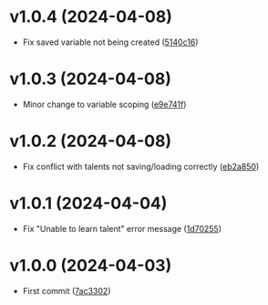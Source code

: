 # v1.0.4 (2024-04-08)

- Fix saved variable not being created ([5140c16](https://github.com/guicaulada/PvPTalentsSaver/commit/5140c167246fc6fd478754e54cdcd3d6c1ca4bc0))

# v1.0.3 (2024-04-08)

- Minor change to variable scoping ([e9e741f](https://github.com/guicaulada/PvPTalentsSaver/commit/e9e741f230bb170312e6f154c32d84291da988ed))

# v1.0.2 (2024-04-08)

- Fix conflict with talents not saving/loading correctly ([eb2a850](https://github.com/guicaulada/PvPTalentsSaver/commit/eb2a8504e8f2b504a7c14268b9c443715ec872f0))

# v1.0.1 (2024-04-04)

- Fix "Unable to learn talent" error message ([1d70255](https://github.com/guicaulada/PvPTalentsSaver/commit/1d70255824488e107e8602e9208aa7248772bd62))

# v1.0.0 (2024-04-03)

- First commit ([7ac3302](https://github.com/guicaulada/PvPTalentsSaver/commit/7ac3302aa3b656dab2430294c577b98b55625b1c))
